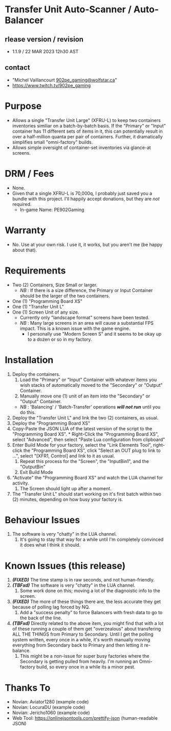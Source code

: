 # Transfer Unit Auto-Scanner / Auto-Balancer

## rlease version / revision 
 + 1.1.9 / 22 MAR 2023 12h30 AST

## contact 
  + "Michel Vaillancourt <902pe_gaming@wolfstar.ca>"
  + https://www.twitch.tv/902pe_gaming

# Purpose

* Allows a single "Transfer Unit Large" (XFRU-L) to keep two containers inventories similiar on a batch-by-batch basis. If the "Primary" or "Input" container has 11 different sets of items in it, this can potentially result in over a half-million quanta per pair of containers. Further, it dramatically simplifies small "omni-factory" builds.
* Allows simple oversight of container-set inventories via glance-at screens.

# DRM / Fees
  + None.
  + Given that a single XFRU-L is 70,000q, I probably just saved you a bundle with this project. I'll happily accept donations, but they are *not* required.
    + In-game Name: PE902Gaming

# Warranty
  + No. Use at your own risk. I use it, it works, but you aren't me (be happy about that).

# Requirements

  + Two (2) Containers, Size Small or larger.
    * *NB* : If there is a size difference, the Primary or Input Container should be the larger of the two containers.
  + One (1) "Programming Board XS"
  + One (1) "Transfer Unit L"
  + One (1) Screen Unit of any size.
    * Currently only "landscape format" screens have been tested.
    * *NB* : Many large screens in an area will cause a substantial FPS impact. This is a known issue with the game engine.
      * I personally use "Modern Screen S" and it seems to be okay up to a dozen or so in my factory.
      
# Installation

  1. Deploy the containers.
      1. Load the "Primary" or "Input" Container with whatever items you wish stacks of automatically moved to the "Secondary" or "Output" Container.
      1. Manually move one (1) unit of an item into the "Secondary" or "Output" Container.
      * *NB* : 'Balancing' / 'Batch-Transfer' operations ***will not run*** until you do this.
  1. Deploy the "Transfer Unit L" and link the two (2) containers, as usual.
  1. Deploy the "Programming Board XS"
  1. Copy-Paste the JSON LUA of the latest version of the script to the "Programming Board XS".
    * Right-Click the "Programming Board XS", select "Advanced", then select "Paste Lua configuration from clipboard"
  1. Enter Build Mode for your factory, select the "Link Elements Tool", right-click the "Programming Board XS", click "Select an OUT plug to link to ...", select "[XFR1, Control] and link to it as usual.
      1. Repeat this process for the "Screen", the "InputBin1", and the "OutputBin"
      1. Exit Build Mode
  1. "Activate" the "Programming Board XS" and watch the LUA channel for activity.
      1. The Screen should light up after a moment.
  1. The "Transfer Unit L" should start working on it's first batch within two (2) minutes, depending on how busy your factory is. 

# Behaviour Issues

  1. The software is very "chatty" in the LUA channel. 
      1. It's going to stay that way for a while until I'm completely convinced it does what I think it should.
    
# Known Issues (this release)

  1. ***(FIXED)*** The time stamp is in raw seconds, and not human-friendly.
  1. ***(TBFxd)*** The software is very "chatty" in the LUA channel.
      1. Some work done on this; moving a lot of the diagnoistic info to the screen.
  1. ***(FIXED)*** The more of these things there are, the less accurate they get because of polling lag forced by NQ.
      1. Add a "success penalty" to force Balancers with fresh data to go to the back of the line.
  1. ***(TBFxd)*** Directly related to the above item, you might find that with a lot of these running a couple of them
   get "overzealous" about transfering ALL THE THINGS from Primary to Secondary. Until I get the polling system written, 
   every once in a while, it's worth manually moving everything from Secondary back to Primary and then letting it
   re-balance.
      1. This might be a non-issue for super busy factories where the Secondary is getting pulled from heavily.
      I'm running an Omni-factory build, so every once in a while its a minor pest.

# Thanks To

  + Novian:    Aviator1280 (example code)
  + Novian:    LocuraDU (example code)
  + Novian:    Jericho1060 (example code)
  + Web Tool:  https://onlinejsontools.com/prettify-json (human-readable JSON)
